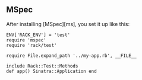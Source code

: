 MSpec
-----

After installing [MSpec][ms], you set it up like this:

    ENV['RACK_ENV'] = 'test'
    require 'mspec'
    require 'rack/test'
    
    require File.expand_path '../my-app.rb', __FILE__
 
    include Rack::Test::Methods
    def app() Sinatra::Application end


